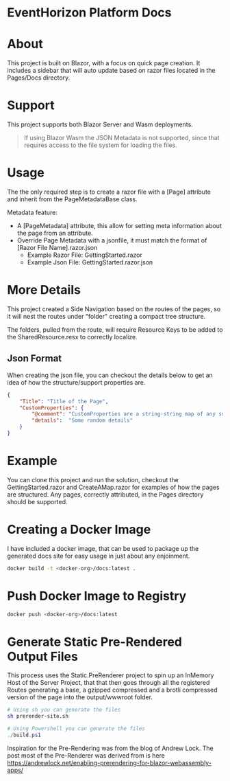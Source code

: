 # EventHorizon Platform Docs

# About 

This project is built on Blazor, with a focus on quick page creation. It includes a sidebar that will auto update based on razor files located in the Pages/Docs directory.

# Support

This project supports both Blazor Server and Wasm deployments.

> If using Blazor Wasm the JSON Metadata is not supported, since that requires access to the file system for loading the files.

# Usage

The the only required step is to create a razor file with a [Page] attribute and inherit from the PageMetadataBase class.

Metadata feature:
- A [PageMetadata] attribute, this allow for setting meta information about the page from an attribute.
- Override Page Metadata with a jsonfile, it must match the format of [Razor File Name].razor.json
  - Example Razor File: GettingStarted.razor
  - Example Json File: GettingStarted.razor.json

# More Details

This project created a Side Navigation based on the routes of the pages, so it will nest the routes under "folder" creating a compact tree structure. 

The folders, pulled from the route, will require Resource Keys to be added to the SharedResource.resx to correctly localize.

## Json Format

When creating the json file, you can checkout the details below to get an idea of how the structure/support properties are.

~~~ json
{
    "Title": "Title of the Page",
    "CustomProperties": {
        "@comment": "CustomProperties are a string-string map of any support json characters.",
        "details":  "Some random details"
    }
}
~~~

# Example

You can clone this project and run the solution, checkout the GettingStarted.razor and CreateAMap.razor for examples of how the pages are structured. Any pages, correctly attributed, in the Pages directory should be supported.

# Creating a Docker Image

I have included a docker image, that can be used to package up the generated docs site for easy usage in just about any enjoinment.

~~~ bash
docker build -t <docker-org>/docs:latest .
~~~

# Push Docker Image to Registry

~~~ bash
docker push <docker-org>/docs:latest
~~~

# Generate Static Pre-Rendered Output Files

This process uses the Static.PreRenderer project to spin up an InMemory Host of the Server Project, that that then goes through all the registered Routes generating a base, a gzipped compressed and a brotli compressed version of the page into the output/wwwroot folder.

~~~ bash
# Using sh you can generate the files
sh prerender-site.sh
~~~

~~~ powershell
# Using Powershell you can generate the files
./build.ps1
~~~

Inspiration for the Pre-Rendering was from the blog of Andrew Lock. The post most of the Pre-Renderer was derived from is here https://andrewlock.net/enabling-prerendering-for-blazor-webassembly-apps/